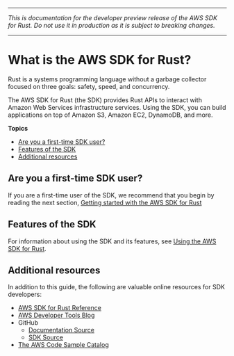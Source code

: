 --------

 *This is documentation for the developer preview release of the AWS SDK for Rust\. Do not use it in production as it is subject to breaking changes\.* 

--------

# What is the AWS SDK for Rust?<a name="welcome"></a>

Rust is a systems programming language without a garbage collector focused on three goals: safety, speed, and concurrency\.

The AWS SDK for Rust \(the SDK\) provides Rust APIs to interact with Amazon Web Services infrastructure services\. Using the SDK, you can build applications on top of Amazon S3, Amazon EC2, DynamoDB, and more\.

**Topics**
+ [Are you a first\-time SDK user?](#first-time-user)
+ [Features of the SDK](#servicename-feature-overview)
+ [Additional resources](#additional-resources)

## Are you a first\-time SDK user?<a name="first-time-user"></a>

If you are a first\-time user of the SDK, we recommend that you begin by reading the next section, [Getting started with the AWS SDK for Rust](getting-started.md) 

## Features of the SDK<a name="servicename-feature-overview"></a>

For information about using the SDK and its features, see [Using the AWS SDK for Rust](using.md)\.

## Additional resources<a name="additional-resources"></a>

In addition to this guide, the following are valuable online resources for SDK developers:
+  [AWS SDK for Rust Reference](https://awslabs.github.io/aws-sdk-rust/) 
+ [AWS Developer Tools Blog](https://aws.amazon.com/blogs/developer/)
+ GitHub
  +  [Documentation Source](https://github.com/awsdocs/aws-rust-developer-guide-v1) 
  +  [SDK Source](https://github.com/awslabs/aws-sdk-rust) 
+ [The AWS Code Sample Catalog](http://docs.aws.amazon.com/code-samples/latest/catalog/)